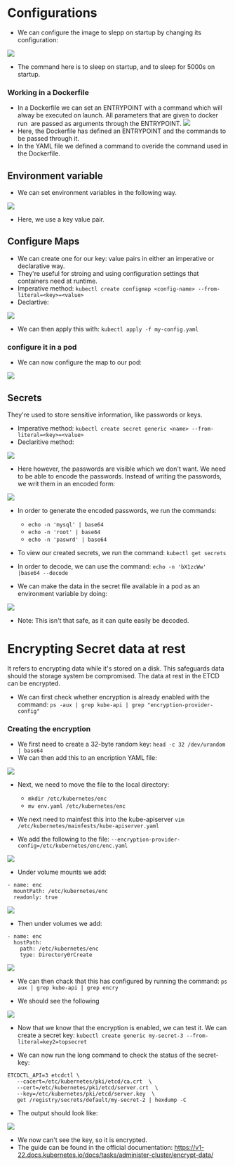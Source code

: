 # Configurations
- We can configure the image to slepp on startup by changing its configuration: 

![](images/2.3.png)

- The command here is to sleep on startup, and to sleep for 5000s on startup.  

### Working in a Dockerfile
- In a Dockerfile we can set an ENTRYPOINT with a command which will alway be executed on launch. All parameters that are given to docker run <image> are passed as arguments through the ENTRYPOINT. 
![](images/2.4.png)
- Here, the Dockerfile has defined an ENTRYPOINT and the commands to be passed through it.
- In the YAML file we defined a command to overide the command used in the Dockerfile. 

## Environment variable
- We can set environment variables in the following way.

![](images/2.5.png)

- Here, we use a key value pair. 

## Configure Maps
- We can create one for our key: value pairs in either an imperative or declarative way.
- They're useful for stroing and using configuration settings that containers need at runtime. 
- Imperative method:
`kubectl create configmap <config-name> --from-literal=<key>=<value>`
- Declartive:

![](images/2.6.png)

- We can then apply this with: `kubectl apply -f my-config.yaml`

### configure it in a pod
- We can now configure the map to our pod:

![](images/2.7.png)

## Secrets
They're used to store sensitive information, like passwords or keys. 
- Imperative method:
`kubectl create secret generic <name> --from-literal=<key>=<value>`
- Declaritive method:

![](images/2.8.png)

- Here however, the passwords are visible which we don't want. We need to be able to encode the passwords. Instead of writing the passwords, we writ them in an encoded form:

![](images/2.9.png)

- In order to generate the encoded passwords, we run the commands:
    - `echo -n 'mysql' | base64`
    - `echo -n 'root' | base64`
    - `echo -n 'paswrd' | base64`
- To view our created secrets, we run the command:
`kubectl get secrets`
- In order to decode, we can use the command:
`echo -n 'bX1zcWw' |base64 --decode`

- We can make the data in the secret file available in a pod as an environment variable by doing: 

![](images/3.0.png)

- Note: This isn't that safe, as it can quite easily be decoded.

# Encrypting Secret data at rest
It refers to encrypting data while it's stored on a disk. This safeguards data should the storage system be compromised. The data at rest in the ETCD can be encrypted. 

- We can first check whether encryption is already enabled with the command:
`ps -aux | grep kube-api | grep "encryption-provider-config"`

### Creating the encryption
- We first need to create a 32-byte random key:
`head -c 32 /dev/urandom | base64`
- We can then add this to an encription YAML file:

![](images/3.1.png)

- Next, we need to move the file to the local directory:
    - `mkdir /etc/kubernetes/enc`
    - `mv env.yaml /etc/kubernetes/enc`

- We next need to mainfest this into the kube-apiserver
`vim /etc/kubernetes/mainfests/kube-apiserver.yaml`
- We add the following to the file:
`--encryption-provider-config=/etc/kubernetes/enc/enc.yaml`

![](images/3.2.png)

- Under volume mounts we add:
```
- name: enc
  mountPath: /etc/kubernetes/enc
  readonly: true
```
![](images/3.3.png)

- Then under volumes we add:
```
- name: enc
  hostPath:
    path: /etc/kubernetes/enc
    type: Directory0rCreate
```
![](images/3.4.png)

- We can then chack that this has configured by running the command:
`ps aux | grep kube-api | grep encry`

- We should see the following

![](images/3.5.png)

- Now that we know that the encryption is enabled, we can test it. We can create a secret key: 
`kubectl create generic my-secret-3 --from-literal=key2=topsecret`

- We can now run the long command to check the status of the secret-key:
```
ETCDCTL_API=3 etcdctl \
   --cacert=/etc/kubernetes/pki/etcd/ca.crt  \
   --cert=/etc/kubernetes/pki/etcd/server.crt  \
   --key=/etc/kubernetes/pki/etcd/server.key  \
   get /registry/secrets/default/my-secret-2 | hexdump -C
```
- The output should look like: 

![](images/3.6.png)

- We now can't see the key, so it is encrypted. 
- The guide can be found in the official documentation: https://v1-22.docs.kubernetes.io/docs/tasks/administer-cluster/encrypt-data/ 
